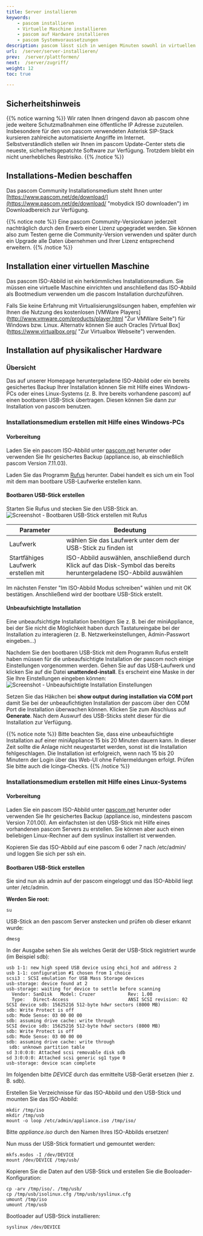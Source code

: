 ```yaml
---
title: Server installieren
keywords:
    - pascom installieren
    - Virtuelle Maschine installieren
    - pascom auf Hardware installieren
    - pascom Systemvoraussetzungen
description: pascom lässt sich in wenigen Minuten sowohl in virtuellen Umgebungen als auch auf Servern installieren.
url:  /server/server-installieren/
prev:  /server/plattformen/
next:  /server/zugriff/
weight: 12
toc: true

---
```


## Sicherheitshinweis
{{% notice warning %}}
Wir raten Ihnen dringend davon ab pascom ohne jede weitere Schutzmaßnahmen eine öffentliche IP Adresse zuzuteilen.  
Insbesondere für den von pascom verwendeten Asterisk SIP-Stack kursieren zahlreiche automatisierte Angriffe im Internet.  
Selbstverständlich stellen wir Ihnen im pascom Update-Center stets die neueste, sicherheitsgepatchte Software zur Verfügung. Trotzdem bleibt ein nicht unerhebliches Restrisiko.
{{% /notice %}}


## Installations-Medien beschaffen

Das pascom Community Installationsmedium steht Ihnen unter [https://www.pascom.net/de/download/](https://www.pascom.net/de/download/ "mobydick ISO downloaden") im Downloadbereich zur Verfügung.

{{% notice note %}}
Eine pascom Community-Versionkann jederzeit nachträglich durch den Erwerb einer Lizenz upgegradet werden. Sie können also zum Testen gerne die Community-Version verwenden und später durch ein Upgrade alle Daten übernehmen und Ihrer Lizenz entsprechend erweitern.
{{% /notice %}}

## Installation einer virtuellen Maschine
Das pascom ISO-Abbild ist ein herkömmliches Installationsmedium. Sie müssen eine virtuelle Maschine einrichten und anschließend das ISO-Abbild als Bootmedium verwenden um die pascom Installation durchzuführen.

Falls Sie keine Erfahrung mit Virtualisierungslösungen haben, empfehlen wir Ihnen die Nutzung des kostenlosen [VMWare Players] (http://www.vmware.com/products/player.html "Zur VMWare Seite") für Windows bzw. Linux. Alternativ können Sie auch Oracles [Virtual Box] (https://www.virtualbox.org/ "Zur Virtualbox Webseite") verwenden.

## Installation auf physikalischer Hardware

### Übersicht

Das auf unserer Homepage heruntergeladene ISO-Abbild oder ein bereits gesichertes Backup Ihrer Installation können Sie mit Hilfe eines Windows-PCs oder eines Linux-Systems (z. B. Ihre bereits vorhandene pascom) auf einen bootbaren USB-Stick übertragen.
Diesen können Sie dann zur Installation von pascom benutzen.

### Installationsmedium erstellen mit Hilfe eines Windows-PCs

#### Vorbereitung

Laden Sie ein pascom ISO-Abbild unter [pascom.net](https://www.pascom.net/de/download/ "mobydick ISO downloaden") herunter oder verwenden Sie Ihr gesichertes Backup (appliance.iso, ab einschließlich pascom Version 7.11.03).

Laden Sie das Programm [Rufus](https://rufus.akeo.ie/ "Erstelle bootbare USB-Laufwerke auf einfache Art und Weise") herunter. Dabei handelt es sich um ein Tool mit dem man bootbare USB-Laufwerke erstellen kann.

#### Bootbaren USB-Stick erstellen

Starten Sie Rufus und stecken Sie den USB-Stick an.
![Screenshot - Bootbaren USB-Stick erstellen mit Rufus](/rufus_start_de.png?width=40%)

|Parameter|Bedeutung|
|---|---|
|Laufwerk|wählen Sie das Laufwerk unter dem der USB-Stick zu finden ist|
|Startfähiges Laufwerk erstellen mit	|ISO-Abbild auswählen, anschließend durch Klick auf das Disk-Symbol das bereits heruntergeladene ISO-Abbild auswählen |

Im nächsten Fenster "Im ISO-Abbild Modus schreiben" wählen und mit OK bestätigen. Anschließend wird der bootbare USB-Stick erstellt.

#### Unbeaufsichtigte Installation

Eine unbeaufsichtigte Installation benötigen Sie z. B. bei der miniAppliance, bei der Sie nicht die Möglichkeit haben durch Tastatureingabe bei der Installation zu interagieren (z. B. Netzwerkeinstellungen, Admin-Passwort eingeben...)

Nachdem Sie den bootbaren USB-Stick mit dem Programm Rufus erstellt haben müssen für die unbeaufsichtigte Installation der pascom noch einige Einstellungen vorgenommen werden.
Gehen Sie auf das USB-Laufwerk und klicken Sie auf die Datei **unattended-install**. Es erscheint eine Maske in der Sie Ihre Einstellungen eingeben können:
![Screenshot - Unbeaufsichtigte Installation Einstellungen](/rufus_unattended_settings_de.png?width=40%)

Setzen Sie das Häkchen bei **show output during installation via COM port** damit Sie bei der unbeaufichtigten Installation der pascom über den COM Port die Installation überwachen können.
Klicken Sie zum Abschluss auf **Generate**. Nach dem Auswurf des USB-Sticks steht dieser für die Installation zur Verfügung.

{{% notice note %}}
Bitte beachten Sie, dass eine unbeaufsichtigte Installation auf einer miniAppliance 15 bis 20 Minuten dauern kann. In dieser Zeit sollte die Anlage nicht neugestartet werden, sonst ist die Installation fehlgeschlagen. Die Installation ist erfolgreich, wenn nach 15 bis 20 Minutern der Login über das Web-UI ohne Fehlermeldungen erfolgt. Prüfen Sie bitte auch die Icinga-Checks.
{{% /notice %}}


### Installationsmedium erstellen mit Hilfe eines Linux-Systems

#### Vorbereitung

Laden Sie ein pascom ISO-Abbild unter [pascom.net](https://www.pascom.net/de/download/ "mobydick ISO downloaden") herunter oder verwenden Sie Ihr gesichertes Backup (appliance.iso, mindestens pascom Version 7.01.00).
Am einfachsten ist den USB-Stick mit Hilfe eines vorhandenen pascom Servers zu erstellen. Sie können aber auch einen beliebigen Linux-Rechner auf dem syslinux installiert ist verwenden.

Kopieren Sie das ISO-Abbild auf eine pascom 6 oder 7 nach /etc/admin/ und loggen Sie sich per ssh ein.

#### Bootbaren USB-Stick erstellen

Sie sind nun als admin auf der pascom eingeloggt und das ISO-Abbild liegt unter /etc/admin.

**Werden Sie root:**

    su

USB-Stick an den pascom Server anstecken und prüfen ob dieser erkannt wurde:

    dmesg

In der Ausgabe sehen Sie als welches Gerät der USB-Stick registriert wurde (im Beispiel sdb):

    usb 1-1: new high speed USB device using ehci_hcd and address 2
    usb 1-1: configuration #1 chosen from 1 choice
    scsi3 : SCSI emulation for USB Mass Storage devices
    usb-storage: device found at 2
    usb-storage: waiting for device to settle before scanning
      Vendor: SanDisk   Model: Cruzer            Rev: 1.00
      Type:   Direct-Access                      ANSI SCSI revision: 02
    SCSI device sdb: 15625216 512-byte hdwr sectors (8000 MB)
    sdb: Write Protect is off
    sdb: Mode Sense: 03 00 00 00
    sdb: assuming drive cache: write through
    SCSI device sdb: 15625216 512-byte hdwr sectors (8000 MB)
    sdb: Write Protect is off
    sdb: Mode Sense: 03 00 00 00
    sdb: assuming drive cache: write through
     sdb: unknown partition table
    sd 3:0:0:0: Attached scsi removable disk sdb
    sd 3:0:0:0: Attached scsi generic sg1 type 0
    usb-storage: device scan complete

Im folgenden bitte *DEVICE* durch das ermittelte USB-Gerät ersetzen (hier z. B. sdb).

Erstellen Sie Verzeichnisse für das ISO-Abbild und den USB-Stick und mounten Sie das ISO-Abbild:

    mkdir /tmp/iso
    mkdir /tmp/usb
    mount -o loop /etc/admin/appliance.iso /tmp/iso/


Bitte *appliance.iso* durch den Namen Ihres ISO-Abbilds ersetzen!


Nun muss der USB-Stick formatiert und gemountet werden:

    mkfs.msdos -I /dev/DEVICE
    mount /dev/DEVICE /tmp/usb/

Kopieren Sie die Daten auf den USB-Stick und erstellen Sie die Booloader-Konfiguration:

    cp -arv /tmp/iso/. /tmp/usb/
    cp /tmp/usb/isolinux.cfg /tmp/usb/syslinux.cfg
    umount /tmp/iso
    umount /tmp/usb

Bootloader auf USB-Stick installieren:

    syslinux /dev/DEVICE

<!-- ## Installationsvorgang -->
